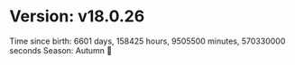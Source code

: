 # Version: v18.0.26
Time since birth: 6601 days, 158425 hours, 9505500 minutes, 570330000 seconds
Season: Autumn 🍁
